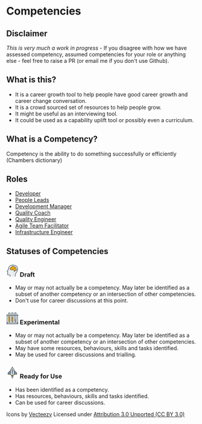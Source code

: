 # Competencies

## Disclaimer
*This is very much a work in progress* - If you disagree with how we have assessed competency, assumed competencies for your role or anything else - feel free to raise a PR (or email me if you don't use Github).

## What is this?
- It is a career growth tool to help people have good career growth and career change conversation.
- It is a crowd sourced set of resources to help people grow.
- It might be useful as an interviewing tool.
- It could be used as a capability uplift tool or possibly even a curriculum.

## What is a Competency?
Competency is the ability to do something successfully or efficiently (Chambers dictionary)

## Roles

- [Developer](DeveloperCompetencies.md)
- [People Leads](PeopleLeadCompetencies.md)
- [Development Manager](DevelopmentManagerCompetencies.md)
- [Quality Coach](QualityCoachCompetencies.md)
- [Quality Engineer](QualityEngineerCompetencies.md)
- [Agile Team Facilitator](ATFCompetencies.md)
- [Infrastructure Engineer](InfrastructureEngineeringCompetencies.md)


## Statuses of Competencies

### ![Draft](Images/head-brains.png) Draft  
- May or may not actually be a competency. May later be identified as a subset of another competency or an intersection of other competencies.
- Don't use for career discussions at this point.

### ![Experimental](Images/test-lab-tubes.png)  Experimental
- May or may not actually be a competency. May later be identified as a subset of another competency or an intersection of other competencies.
- May have some resources, behaviours, skills and tasks identified.
- May be used for career discussions and trialling.

### ![Ready](Images/rocket.png) Ready for Use  
- Has been identified as a competency.
- Has resources, behaviours, skills and tasks identified.
- Can be used for career discussions.


Icons by [Vecteezy](https://www.vecteezy.com/) Licensed under [Attribution 3.0 Unported (CC BY 3.0)](https://creativecommons.org/licenses/by/3.0/deed.en_US)